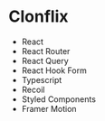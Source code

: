 # Clonflix

- React
- React Router
- React Query
- React Hook Form
- Typescript
- Recoil
- Styled Components
- Framer Motion

